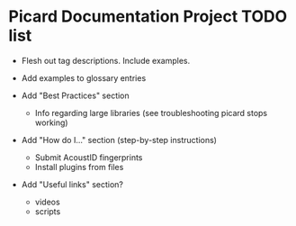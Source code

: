 # Picard Documentation Project TODO list

- Flesh out tag descriptions.  Include examples.

- Add examples to glossary entries

- Add "Best Practices" section
  - Info regarding large libraries (see troubleshooting picard stops working)

- Add "How do I..." section (step-by-step instructions)
  - Submit AcoustID fingerprints
  - Install plugins from files

- Add "Useful links" section?
  - videos
  - scripts
